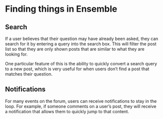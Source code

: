 
# Finding things in Ensemble

## Search

If a user believes that their question may have already been asked, they can
search for it by entering a query into the search box. This will filter the
post list so that they are only shown posts that are similar to what they are
looking for.

One particular feature of this is the ability to quickly convert a search
query to a new post, which is very useful for when users don’t find a post
that matches their question.

## Notifications

For many events on the forum, users can receive notifications to stay in the
loop. For example, if someone comments on a user’s post, they will receive a
notification that allows them to quickly jump to that content.
